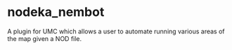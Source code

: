 nodeka_nembot
=============

A plugin for UMC which allows a user to automate running various areas of the map given a NOD file.
